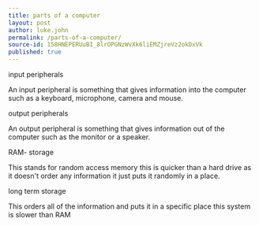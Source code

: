 ```yaml
---
title: parts of a computer
layout: post
author: luke.john
permalink: /parts-of-a-computer/
source-id: 158HNEPERUuBI_8lrOPGNzWvXk6liEMZjreVz2okDxVk
published: true
---
```

input peripherals

An input peripheral is something that gives information into the computer such as a keyboard, microphone, camera and mouse.

output peripherals

An output peripheral is something that gives information out of the computer such as the monitor or a speaker. 

RAM- storage

This stands for random access memory this is quicker than a hard drive as it doesn't order any information it just puts it randomly in a place. 

long term storage

This orders all of the information and puts it in a specific place this system is slower than RAM

